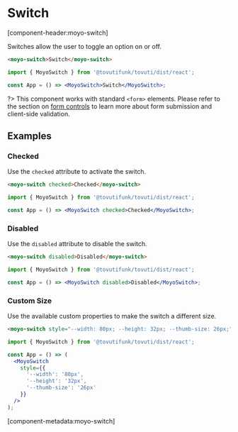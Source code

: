 # Switch

[component-header:moyo-switch]

Switches allow the user to toggle an option on or off.

```html preview
<moyo-switch>Switch</moyo-switch>
```

```jsx react
import { MoyoSwitch } from '@tovutifunk/tovuti/dist/react';

const App = () => <MoyoSwitch>Switch</MoyoSwitch>;
```

?> This component works with standard `<form>` elements. Please refer to the section on [form controls](/getting-started/form-controls) to learn more about form submission and client-side validation.

## Examples

### Checked

Use the `checked` attribute to activate the switch.

```html preview
<moyo-switch checked>Checked</moyo-switch>
```

```jsx react
import { MoyoSwitch } from '@tovutifunk/tovuti/dist/react';

const App = () => <MoyoSwitch checked>Checked</MoyoSwitch>;
```

### Disabled

Use the `disabled` attribute to disable the switch.

```html preview
<moyo-switch disabled>Disabled</moyo-switch>
```

```jsx react
import { MoyoSwitch } from '@tovutifunk/tovuti/dist/react';

const App = () => <MoyoSwitch disabled>Disabled</MoyoSwitch>;
```

### Custom Size

Use the available custom properties to make the switch a different size.

```html preview
<moyo-switch style="--width: 80px; --height: 32px; --thumb-size: 26px;">Really big</moyo-switch>
```

```jsx react
import { MoyoSwitch } from '@tovutifunk/tovuti/dist/react';

const App = () => (
  <MoyoSwitch
    style={{
      '--width': '80px',
      '--height': '32px',
      '--thumb-size': '26px'
    }}
  />
);
```

[component-metadata:moyo-switch]
